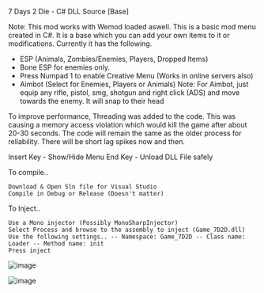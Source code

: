 7 Days 2 Die - C# DLL Source [Base]

Note: This mod works with Wemod loaded aswell.
This is a basic mod menu created in C#. It is a base which you can add your own items to it or modifications. Currently it has the following.

 - ESP (Animals, Zombies/Enemies, Players, Dropped Items)
 - Bone ESP for enemies only.
 - Press Numpad 1 to enable Creative Menu (Works in online servers also)
 - Aimbot (Select for Enemies, Players or Animals)
 Note: For Aimbot, just equip any rifle, pistol, smg, shotgun and right click (ADS) and move towards the enemy. It will snap to their head
 
To improve performance, Threading was added to the code. This was causing a memory access violation which would kill the game after about 20-30 seconds. The code will remain the same as the older process for reliability. There will be short lag spikes now and then.
 
Insert Key - Show/Hide Menu End Key - Unload DLL File safely

To compile..

    Download & Open Sln file for Visual Studio
    Compile in Debug or Release (Doesn't matter)

To Inject..

    Use a Mono injector (Possibly MonoSharpInjector)
    Select Process and browse to the assembly to inject (Game_7D2D.dll)
    Use the following settings.. -- Namespace: Game_7D2D -- Class name: Loader -- Method name: init
    Press inject


![image](https://user-images.githubusercontent.com/38970826/180594355-e194b91e-ef4b-4c8c-896a-457d524f05fc.png)


![image](https://user-images.githubusercontent.com/38970826/180594413-3e7502c3-58b7-4989-a600-cadca337c042.png)

